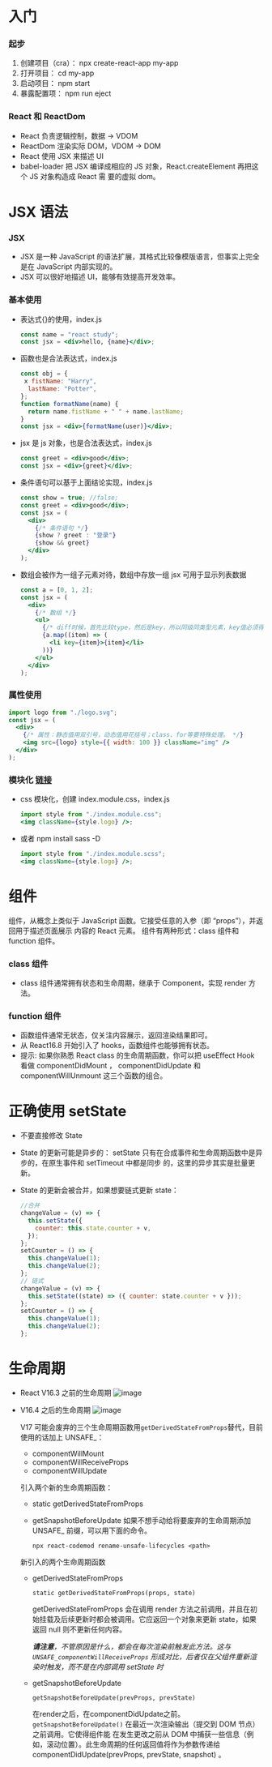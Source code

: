 # 入门

### 起步

1. 创建项⽬（cra）： npx create-react-app my-app
2. 打开项⽬： cd my-app
3. 启动项⽬： npm start
4. 暴露配置项： npm run eject

### React 和 ReactDom

- React 负责逻辑控制，数据 -> VDOM
- ReactDom 渲染实际 DOM，VDOM -> DOM
- React 使⽤ JSX 来描述 UI
- babel-loader 把 JSX 编译成相应的 JS 对象，React.createElement 再把这个 JS 对象构造成 React 需
  要的虚拟 dom。

# JSX 语法

### JSX

- JSX 是⼀种 JavaScript 的语法扩展，其格式⽐较像模版语⾔，但事实上完全是在 JavaScript 内部实现的。
- JSX 可以很好地描述 UI，能够有效提⾼开发效率。

### 基本使用

- 表达式{}的使⽤，index.js

  ```jsx
  const name = "react study";
  const jsx = <div>hello, {name}</div>;
  ```

- 函数也是合法表达式，index.js

  ```jsx
  const obj = {
   x fistName: "Harry",
    lastName: "Potter",
  };
  function formatName(name) {
    return name.fistName + " " + name.lastName;
  }
  const jsx = <div>{formatName(user)}</div>;
  ```

- jsx 是 js 对象，也是合法表达式，index.js
  ```jsx
  const greet = <div>good</div>;
  const jsx = <div>{greet}</div>;
  ```
- 条件语句可以基于上⾯结论实现，index.js
  ```jsx
  const show = true; //false;
  const greet = <div>good</div>;
  const jsx = (
    <div>
      {/* 条件语句 */}
      {show ? greet : "登录"}
      {show && greet}
    </div>
  );
  ```
- 数组会被作为⼀组⼦元素对待，数组中存放⼀组 jsx 可⽤于显示列表数据
  ```jsx
  const a = [0, 1, 2];
  const jsx = (
    <div>
      {/* 数组 */}
      <ul>
        {/* diff时候，⾸先⽐较type，然后是key，所以同级同类型元素，key值必须得 唯⼀ */}
        {a.map((item) => (
          <li key={item}>{item}</li>
        ))}
      </ul>
    </div>
  );
  ```

### 属性使用

```jsx
import logo from "./logo.svg";
const jsx = (
  <div>
    {/* 属性：静态值⽤双引号，动态值⽤花括号；class、for等要特殊处理。 */}
    <img src={logo} style={{ width: 100 }} className="img" />
  </div>
);
```

### 模块化 [链接](http://www.ruanyifeng.com/blog/2016/06/css_modules.html)

- css 模块化，创建 index.module.css，index.js

  ```jsx
  import style from "./index.module.css";
  <img className={style.logo} />;
  ```

- 或者 npm install sass -D

  ```jsx
  import style from "./index.module.scss";
  <img className={style.logo} />;
  ```

# 组件

组件，从概念上类似于 JavaScript 函数。它接受任意的⼊参（即 “props”），并返回⽤于描述⻚⾯展示
内容的 React 元素。
组件有两种形式：class 组件和 function 组件。

### class 组件

- class 组件通常拥有状态和⽣命周期，继承于 Component，实现 render ⽅法。

### function 组件

- 函数组件通常⽆状态，仅关注内容展示，返回渲染结果即可。
- 从 React16.8 开始引⼊了 hooks，函数组件也能够拥有状态。
- 提示: 如果你熟悉 React class 的⽣命周期函数，你可以把 useEffect Hook 看做
  componentDidMount ， componentDidUpdate 和 componentWillUnmount 这三个函数的组合。

# 正确使⽤ setState

- 不要直接修改 State
- State 的更新可能是异步的： setState 只有在合成事件和⽣命周期函数中是异步的，在原⽣事件和 setTimeout 中都是同步
  的，这⾥的异步其实是批量更新。
- State 的更新会被合并，如果想要链式更新 state：

  ```js
  //合并
  changeValue = (v) => {
    this.setState({
      counter: this.state.counter + v,
    });
  };
  setCounter = () => {
    this.changeValue(1);
    this.changeValue(2);
  };
  // 链式
  changeValue = (v) => {
    this.setState((state) => ({ counter: state.counter + v }));
  };
  setCounter = () => {
    this.changeValue(1);
    this.changeValue(2);
  };
  ```

# 生命周期

- React V16.3 之前的⽣命周期
  ![image](images/old-life.png)
- V16.4 之后的⽣命周期
  ![image](images/new-life.png)

    V17 可能会废弃的三个⽣命周期函数⽤`getDerivedStateFromProps`替代，⽬前使⽤的话加上 UNSAFE_：

    - componentWillMount
    - componentWillReceiveProps
    - componentWillUpdate

    引⼊两个新的⽣命周期函数：

    - static getDerivedStateFromProps
    - getSnapshotBeforeUpdate
    如果不想⼿动给将要废弃的⽣命周期添加 UNSAFE\_ 前缀，可以⽤下⾯的命令。

        ```
        npx react-codemod rename-unsafe-lifecycles <path>
        ```

    新引⼊的两个⽣命周期函数
    - getDerivedStateFromProps
        ```
        static getDerivedStateFromProps(props, state)
        ```
        getDerivedStateFromProps 会在调⽤ render ⽅法之前调⽤，并且在初始挂载及后续更新时都会被调⽤。它应返回⼀个对象来更新 state，如果返回 null 则不更新任何内容。
        
        ***请注意**，不管原因是什么，都会在每次渲染前触发此⽅法。这与`UNSAFE_componentWillReceiveProps` 形成对⽐，后者仅在⽗组件重新渲染时触发，⽽不是在内部调⽤ setState 时*
    - getSnapshotBeforeUpdate
        ```
        getSnapshotBeforeUpdate(prevProps, prevState)
        ```
        在render之后，在componentDidUpdate之前。
        `getSnapshotBeforeUpdate()` 在最近⼀次渲染输出（提交到 DOM 节点）之前调⽤。它使得组件能
        在发⽣更改之前从 DOM 中捕获⼀些信息（例如，滚动位置）。此⽣命周期的任何返回值将作为参数传递给 componentDidUpdate(prevProps, prevState, snapshot) 。  
